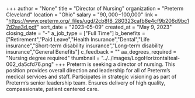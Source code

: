 +++
author = "None"
title = "Director of Nursing"
organization = "Preterm Cleveland"
location = "Ohio"
salary = "$90,000-$100,000"
link = "https://www.preterm.org/_files/ugd/2cb8f8_280323cafb8e4cf9b206d9bc17d2aa3d.pdf"
sort_date = "2023-05-09"
created_at = "May 9, 2023"
closing_date = "-"
a_job_type = ["Full Time"]
b_benefits = ["Retirement","Paid Leave","Health Insurance","Dental","Life insurance","Short-term disability insurance","Long-term disability insurance","General Benefits"]
c_feedback = ""
aa_degrees_required = "Nursing degree required"
thumbnail = "../../images/LogoHorizontalteal-002_da5cfd76.png"
+++
Preterm is seeking a director of nursing. This position provides overall direction and leadership for all of Preterm’s medical services and staff. Participates in strategic visioning as part of Preterm’s senior leadership team. Ensures delivery of high quality, compassionate, patient centered care. 